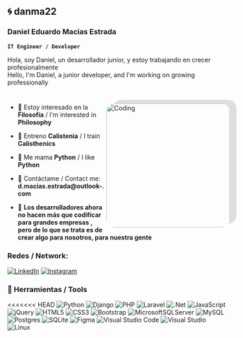 ## 🌀 danma22

### Daniel Eduardo Macias Estrada

**`IT Engineer / Developer`**

Hola, soy Daniel, un desarrollador junior, y estoy trabajando en crecer profesionalmente \
Hello, I'm Daniel, a junior developer, and I'm working on growing professionally

#

<img style="border-radius:20px;box-shadow: 15px -8px rgba(0,0,0,0.12);" align="right" alt="Coding" width="280" src="https://images-wixmp-ed30a86b8c4ca887773594c2.wixmp.com/f/fab1db9c-54ef-4cac-ae6a-e68da64c5331/dgaw8zr-30e25e18-e021-4bbf-bffb-192fabf626e7.png/v1/fill/w_894,h_894,q_70,strp/explorer_2___cat_tale_by_gumori_dgaw8zr-pre.jpg?token=eyJ0eXAiOiJKV1QiLCJhbGciOiJIUzI1NiJ9.eyJzdWIiOiJ1cm46YXBwOjdlMGQxODg5ODIyNjQzNzNhNWYwZDQxNWVhMGQyNmUwIiwiaXNzIjoidXJuOmFwcDo3ZTBkMTg4OTgyMjY0MzczYTVmMGQ0MTVlYTBkMjZlMCIsIm9iaiI6W1t7ImhlaWdodCI6Ijw9MTAyNCIsInBhdGgiOiJcL2ZcL2ZhYjFkYjljLTU0ZWYtNGNhYy1hZTZhLWU2OGRhNjRjNTMzMVwvZGdhdzh6ci0zMGUyNWUxOC1lMDIxLTRiYmYtYmZmYi0xOTJmYWJmNjI2ZTcucG5nIiwid2lkdGgiOiI8PTEwMjQifV1dLCJhdWQiOlsidXJuOnNlcnZpY2U6aW1hZ2Uub3BlcmF0aW9ucyJdfQ.PeHYKoEEWZ7bS1IgXFbPKFpxHpv3hB1uGOwbsuATX28">

- 📖 Estoy interesado en la **Filosofía** / I'm interested in **Philosophy**

- 💪 Entreno **Calistenia** / I train **Calisthenics**

- 🐍 Me mama **Python** / I like **Python**

- 📡 Contáctame / Contact me:  **d.macias.estrada@outlook-.com**

- 💬 **Los desarrolladores ahora no hacen más que codificar para grandes empresas , pero de lo que se trata es de crear algo para nosotros, para nuestra gente**

<h3 align="left">Redes / Network:</h3>

[![LinkedIn](https://img.shields.io/badge/linkedin-%230077B5.svg?style=for-the-badge&logo=linkedin&logoColor=white)](https://www.linkedin.com/in/daniel-eduardo-macias-estrada/)
[![Instagram](https://img.shields.io/badge/Instagram-%23E4405F.svg?style=for-the-badge&logo=Instagram&logoColor=white)](https://www.instagram.com/dan_edma/)


### 🧰 Herramientas / Tools

<<<<<<< HEAD
![Python](https://img.shields.io/badge/python-3670A0?style=for-the-badge&logo=python&logoColor=ffdd54)
![Django](https://img.shields.io/badge/django-%23092E20.svg?style=for-the-badge&logo=django&logoColor=white)
![PHP](https://img.shields.io/badge/php-%23777BB4.svg?style=for-the-badge&logo=php&logoColor=white)
![Laravel](https://img.shields.io/badge/laravel-%23FF2D20.svg?style=for-the-badge&logo=laravel&logoColor=white)
![.Net](https://img.shields.io/badge/.NET-5C2D91?style=for-the-badge&logo=.net&logoColor=white)
![JavaScript](https://img.shields.io/badge/javascript-%23323330.svg?style=for-the-badge&logo=javascript&logoColor=%23F7DF1E)
![jQuery](https://img.shields.io/badge/jquery-%230769AD.svg?style=for-the-badge&logo=jquery&logoColor=white)
![HTML5](https://img.shields.io/badge/html5-%23E34F26.svg?style=for-the-badge&logo=html5&logoColor=white)
![CSS3](https://img.shields.io/badge/css3-%231572B6.svg?style=for-the-badge&logo=css3&logoColor=white)
![Bootstrap](https://img.shields.io/badge/bootstrap-%238511FA.svg?style=for-the-badge&logo=bootstrap&logoColor=white)
![MicrosoftSQLServer](https://img.shields.io/badge/Microsoft%20SQL%20Server-CC2927?style=for-the-badge&logo=microsoft%20sql%20server&logoColor=white)
![MySQL](https://img.shields.io/badge/mysql-4479A1.svg?style=for-the-badge&logo=mysql&logoColor=white)
![Postgres](https://img.shields.io/badge/postgres-%23316192.svg?style=for-the-badge&logo=postgresql&logoColor=white)
![SQLite](https://img.shields.io/badge/sqlite-%2307405e.svg?style=for-the-badge&logo=sqlite&logoColor=white)
![Figma](https://img.shields.io/badge/figma-%23F24E1E.svg?style=for-the-badge&logo=figma&logoColor=white)
![Visual Studio Code](https://img.shields.io/badge/Visual%20Studio%20Code-0078d7.svg?style=for-the-badge&logo=visual-studio-code&logoColor=white)
![Visual Studio](https://img.shields.io/badge/Visual%20Studio-5C2D91.svg?style=for-the-badge&logo=visual-studio&logoColor=white)
![Linux](https://img.shields.io/badge/Linux-FCC624?style=for-the-badge&logo=linux&logoColor=black)